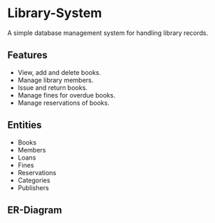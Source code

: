 # Library-System

A simple database management system for handling library records.

## Features
 -	View, add and delete books.
 -	Manage library members.
 -	Issue and return books.
 -	Manage fines for overdue books.
 -	Manage reservations of books.

## Entities
-	Books
-	Members
-	Loans
-	Fines
-	Reservations
-	Categories
-	Publishers

## ER-Diagram

